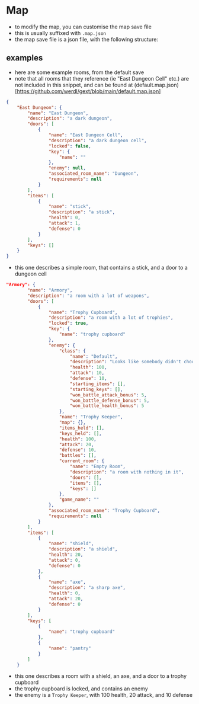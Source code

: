 # Map
- to modify the map, you can customise the map save file
- this is usually suffixed with `.map.json`
- the map save file is a json file, with the following structure:
## examples
- here are some example rooms, from the default save
- note that all rooms that they reference (ie "East Dungeon Cell" etc.) are not included in this snippet, and can be found at (default.map.json)[https://github.com/werdl/gext/blob/main/default.map.json]
```json
{
    "East Dungeon": {
        "name": "East Dungeon",
        "description": "a dark dungeon",
        "doors": [
            {
                "name": "East Dungeon Cell",
                "description": "a dark dungeon cell",
                "locked": false,
                "key": {
                    "name": ""
                },
                "enemy": null,
                "associated_room_name": "Dungeon",
                "requirements": null
            }
        ],
        "items": [
            {
                "name": "stick",
                "description": "a stick",
                "health": 0,
                "attack": 1,
                "defense": 0
            }
        ],
        "keys": []
    }
}
```
- this one describes a simple room, that contains a stick, and a door to a dungeon cell
```json
"Armory": {
        "name": "Armory",
        "description": "a room with a lot of weapons",
        "doors": [
            {
                "name": "Trophy Cupboard",
                "description": "a room with a lot of trophies",
                "locked": true,
                "key": {
                    "name": "trophy cupboard"
                },
                "enemy": {
                    "class": {
                        "name": "Default",
                        "description": "Looks like somebody didn't choose a class...",
                        "health": 100,
                        "attack": 10,
                        "defense": 10,
                        "starting_items": [],
                        "starting_keys": [],
                        "won_battle_attack_bonus": 5,
                        "won_battle_defense_bonus": 5,
                        "won_battle_health_bonus": 5
                    },
                    "name": "Trophy Keeper",
                    "map": {},
                    "items_held": [],
                    "keys_held": [],
                    "health": 100,
                    "attack": 20,
                    "defense": 10,
                    "battles": [],
                    "current_room": {
                        "name": "Empty Room",
                        "description": "a room with nothing in it",
                        "doors": [],
                        "items": [],
                        "keys": []
                    },
                    "game_name": ""
                },
                "associated_room_name": "Trophy Cupboard",
                "requirements": null
            }
        ],
        "items": [
            {
                "name": "shield",
                "description": "a shield",
                "health": 20,
                "attack": 0,
                "defense": 0
            },
            {
                "name": "axe",
                "description": "a sharp axe",
                "health": 0,
                "attack": 20,
                "defense": 0
            }
        ],
        "keys": [
            {
                "name": "trophy cupboard"
            },
            {
                "name": "pantry"
            }
        ]
    }
```
- this one describes a room with a shield, an axe, and a door to a trophy cupboard
- the trophy cupboard is locked, and contains an enemy
- the enemy is a `Trophy Keeper`, with 100 health, 20 attack, and 10 defense
